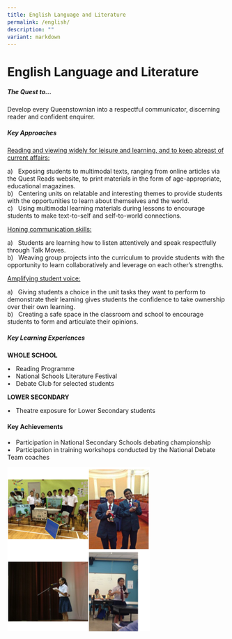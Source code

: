 ```yaml
---
title: English Language and Literature
permalink: /english/
description: ""
variant: markdown
---
```

English Language and Literature
===============================



##### **The Quest to...**

Develop every Queenstownian into a 
respectful communicator, discerning reader and confident enquirer. 

##### **Key Approaches**

<u>Reading and viewing widely for leisure and learning, and to keep abreast of current affairs:</u>


a) &nbsp; Exposing students to multimodal texts, ranging from online articles via the Quest Reads website, to print materials in the form of age-appropriate, educational magazines. <br>
b) &nbsp; Centering units on relatable and interesting themes to provide students with the opportunities to learn about themselves and the world. <br>
c) &nbsp; Using multimodal learning materials during lessons to encourage students to make text-to-self and self-to-world connections. 
	
	
<u>Honing communication skills:</u>

a) &nbsp; Students are learning how to listen attentively and speak respectfully through Talk Moves. <br>
b) &nbsp; Weaving group projects into the curriculum to provide students with the opportunity to learn collaboratively and leverage on each other’s strengths. 

	
<u>Amplifying student voice:</u>


a) &nbsp; Giving students a choice in the unit tasks they want to perform to demonstrate their learning gives students the confidence to take ownership over their own learning. <br>
b) &nbsp; Creating a safe space in the classroom and school to encourage students to form and articulate their opinions. 

	
##### **Key Learning Experiences**

**WHOLE SCHOOL**


• &nbsp; Reading Programme <br>
• &nbsp; National Schools Literature Festival <br>
•	&nbsp; Debate Club for selected students 


**LOWER SECONDARY**<br>

•	&nbsp; Theatre exposure for Lower Secondary students 

	
	
#### **Key Achievements**


• &nbsp; Participation in National Secondary Schools debating championship<br>
•	&nbsp; Participation in training workshops conducted by the National Debate Team coaches


<img src="/images/Departments/English.png" style="width:65%">